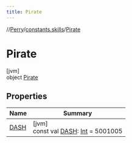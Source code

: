 ```yaml
---
title: Pirate
---
```

//[Perry](../../../index.html)/[constants.skills](../index.html)/[Pirate](index.html)



# Pirate



[jvm]\
object [Pirate](index.html)



## Properties


| Name | Summary |
|---|---|
| [DASH](-d-a-s-h.html) | [jvm]<br>const val [DASH](-d-a-s-h.html): [Int](https://kotlinlang.org/api/latest/jvm/stdlib/kotlin/-int/index.html) = 5001005 |

